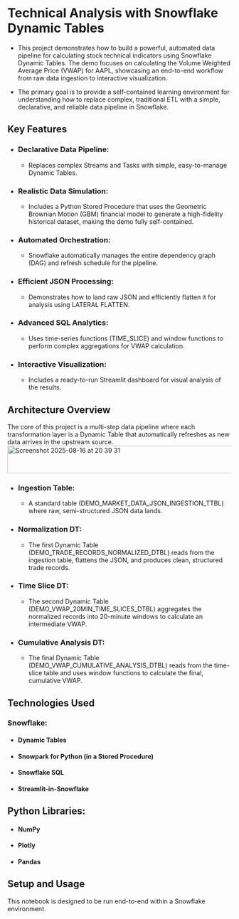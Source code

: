 # Technical Analysis with Snowflake Dynamic Tables
- This project demonstrates how to build a powerful, automated data pipeline for calculating stock technical indicators using Snowflake Dynamic Tables. The demo focuses on calculating the Volume Weighted Average Price (VWAP) for AAPL, showcasing an end-to-end workflow from raw data ingestion to interactive visualization.

- The primary goal is to provide a self-contained learning environment for understanding how to replace complex, traditional ETL with a simple, declarative, and reliable data pipeline in Snowflake.

## Key Features
- ### Declarative Data Pipeline:
  - Replaces complex Streams and Tasks with simple, easy-to-manage Dynamic Tables.

- ### Realistic Data Simulation:
  - Includes a Python Stored Procedure that uses the Geometric Brownian Motion (GBM) financial model to generate a high-fidelity historical dataset, making the demo fully self-contained.

- ### Automated Orchestration:
  - Snowflake automatically manages the entire dependency graph (DAG) and refresh schedule for the pipeline.

- ### Efficient JSON Processing:
  - Demonstrates how to land raw JSON and efficiently flatten it for analysis using LATERAL FLATTEN.

- ### Advanced SQL Analytics:
  - Uses time-series functions (TIME_SLICE) and window functions to perform complex aggregations for VWAP calculation.

- ### Interactive Visualization:
  - Includes a ready-to-run Streamlit dashboard for visual analysis of the results.

## Architecture Overview
The core of this project is a multi-step data pipeline where each transformation layer is a Dynamic Table that automatically refreshes as new data arrives in the upstream source.
<img width="661" height="62" alt="Screenshot 2025-08-16 at 20 39 31" src="https://github.com/user-attachments/assets/04f8bf4a-ff85-4611-b47a-ae15fba2006d" />

- ### Ingestion Table:
  - A standard table (DEMO_MARKET_DATA_JSON_INGESTION_TTBL) where raw, semi-structured JSON data lands.

- ### Normalization DT:
  - The first Dynamic Table (DEMO_TRADE_RECORDS_NORMALIZED_DTBL) reads from the ingestion table, flattens the JSON, and produces clean, structured trade records.

- ### Time Slice DT:
  - The second Dynamic Table (DEMO_VWAP_20MIN_TIME_SLICES_DTBL) aggregates the normalized records into 20-minute windows to calculate an intermediate VWAP.

- ### Cumulative Analysis DT:
  - The final Dynamic Table (DEMO_VWAP_CUMULATIVE_ANALYSIS_DTBL) reads from the time-slice table and uses window functions to calculate the final, cumulative VWAP.

## Technologies Used
### Snowflake:

- #### Dynamic Tables

- #### Snowpark for Python (in a Stored Procedure)

- #### Snowflake SQL

- #### Streamlit-in-Snowflake

## Python Libraries:

- #### NumPy

- #### Plotly

- #### Pandas

## Setup and Usage
This notebook is designed to be run end-to-end within a Snowflake environment.
